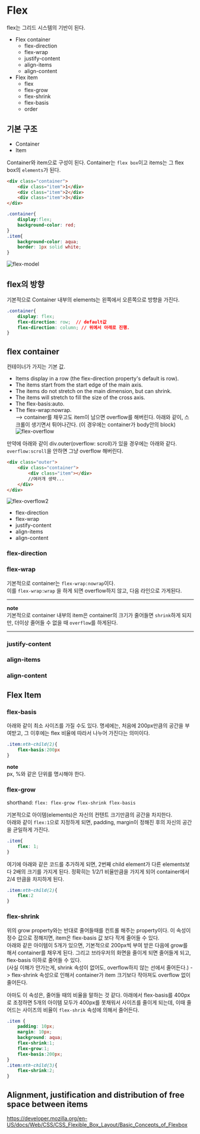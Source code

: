 # Flex

flex는 그리드 시스템의 기반이 된다. 

- Flex container
  - flex-direction 
  - flex-wrap 
  - justify-content 
  - align-items 
  - align-content
- Flex item
  - flex 
  - flex-grow 
  - flex-shrink 
  - flex-basis 
  - order
## 기본 구조

- Container
- Item

Container와 item으로 구성이 된다. Container는 `flex box`이고 items는 그 flex box의 `elements`가 된다. 

```html
<div class="container">
    <div class="item">1</div>
    <div class="item">2</div>
    <div class="item">3</div>
</div>
```

```css
.container{
    display:flex;
    background-color: red;
}
.item{
    background-color: aqua;
    border: 1px solid white;
}
```

![flex-model](./image/flex-model.png)

## flex의 방향

기본적으로 Container 내부의 elements는 왼쪽에서 오른쪽으로 방향을 가진다.

```css
.container{
    display: flex;
    flex-direction: row;  // default값
    flex-direction: column; // 위에서 아래로 진행.
}
```

## flex container

컨테이너가 가지는 기본 값.

* Items display in a row (the flex-direction property's default is row).
* The items start from the start edge of the main axis.
* The items do not stretch on the main dimension, but can shrink.
* The items will stretch to fill the size of the cross axis.
* The flex-basis:auto.
* The flex-wrap:nowrap.  
--> container를 채우고도 item이 남으면 overflow를 해버린다. 아래와 같이, 스크롤이 생기면서 튀어나간다. (이 경우에는 container가 body안의 block)
![flex-overflow](./image/flex-overflow.png)

만약에 아래와 같이 div.outer(overflow: scroll)가 있을 경우에는 아래와 같다. `overflow:scroll`을 안하면 그냥 overflow 해버린다.

```html
<div class="outer">
    <div class="container">
        <div class="item"></div>
        //여러개 생략...
    </div>
</div>
```

![flex-overflow2](./image/flex-overflow2.png)

  - flex-direction 
  - flex-wrap 
  - justify-content 
  - align-items 
  - align-content

### flex-direction 

### flex-wrap

기본적으로 container는 `flex-wrap:nowrap`이다.  
이를 `flex-wrap:wrap` 을 하게 되면 overflow하지 않고, 다음 라인으로 가게된다. 

___
**note**  
기본적으로 container 내부의 item은 container의 크기가 줄어들면 `shrink`하게 되지만, 더이상 줄어들 수 없을 때 `overflow`를 하게된다. 
___

### justify-content
### align-items
### align-content


## Flex Item


### flex-basis 

아래와 같이 최소 사이즈를 가질 수도 있다. 명세에는, 처음에 200px만큼의 공간을 부여받고, 그 이후에는 flex 비율에 따라서 나누어 가진다는 의미이다. 

```css
.item:nth-child(2){
    flex-basis:200px
}
```
**note**  
px, %와 같은 단위를 명시해야 한다.


### flex-grow  

shorthand: `flex: flex-grow flex-shrink flex-basis`  

기본적으로 아이템(elements)은 자신의 컨텐트 크기만큼의 공간을 차지한다.  
아래와 같이 `flex:1`으로 지정하게 되면, padding, margin이 정해진 후의 자신의 공간을 균일하게 가진다.

```css
.item{
    flex: 1;
}
```

여기에 아래와 같은 코드를 추가하게 되면, 2번째 child element가 다른 elements보다 2배의 크기를 가지게 된다. 정확히는 1/2/1 비율만큼을 가지게 되어 container에서 2/4 만큼을 차지하게 된다.

```css
.item:nth-child(2){
    flex:2
}
```

### flex-shrink

위의 grow property와는 반대로 줄어들때를 컨트롤 해주는 property이다. 이 속성이 정수 값으로 정해지면, item은 flex-basis 값 보다 작게 줄어들 수 있다.  
아래와 같은 아이템이 5개가 있으면, 기본적으로 200px씩 부여 받은 다음에 grow를 해서 container를 채우게 된다. 그리고 브라우저의 화면을 줄이게 되면 줄어들게 되고, flex-basis 이하로 줄어들 수 있다.   
(사실 이해가 안가는게, shrink 속성이 없어도, overflow하지 않는 선에서 줄어든다.) -> flex-shrink 속성으로 인해서 container가 item 크기보다 작아져도 overflow 없이 줄어든다.   

아마도 이 속성은, 줄어들 때의 비율을 말하는 것 같다. 아래에서 flex-basis를 400px로 조정하면 5개의 아이템 모두가 400px를 못채워서 사이즈를 줄이게 되는데, 이때 줄어드는 사이즈의 비율이 `flex-shrik` 속성에 의해서 줄어든다. 

```css
.item {
    padding: 10px;
    margin: 10px;
    background: aqua;
    flex-shrink:1;
    flex-grow:1;
    flex-basis:200px;
}
.item:nth-child(3){
    flex-shrink:2;
}
```

## Alignment, justification and distribution of free space between items 
https://developer.mozilla.org/en-US/docs/Web/CSS/CSS_Flexible_Box_Layout/Basic_Concepts_of_Flexbox
